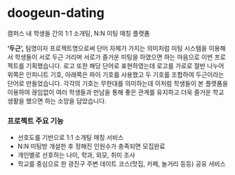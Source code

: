 # doogeun-dating

캠퍼스 내 학생들 간의 1:1 소개팅, N:N 미팅 매칭 플랫폼

**‘두근’,** 팀명이자 프로젝트명으로써 단어 자체가 가지는 의미처럼 미팅 시스템을 이용해서 학생들이 서로 두근 거리며 서로가 즐거운 미팅을 하였으면 하는 마음으로 이번 프로젝트를 기획했습니다. 로고 또한 해당 단어로 표현하였는데 로고를 가로로 절반 나누어 위쪽은 인피니트 기호, 아래쪽은 파이 기호를 사용했고 두 기호를 조합하여 두근이라는 단어로 만들었습니다. 각각의 기호는 무한대를 의미하는데 이처럼 학생들이 본 플랫폼을 이용하여 끊임없이 여러 학생들과 만남을 통해 좋은 관계를 유지하고 더욱 즐거운 학교생활을 했으면 하는 소망을 담았습니다.

### 프로젝트 주요 기능

- 선호도를 기반으로 1:1 소개팅 매칭 서비스
- N:N 미팅방 개설한 후 정해진 인원수가 충족되면 모집완료
- 개인별로 선호하는 나이, 학과, 외모, 취미 조사
- 학교를 중심으로 한 광진구 주변 데이트 코스(맛집, 카페, 놀거리 등등) 공유 서비스
